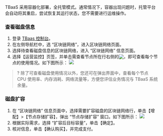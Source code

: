 
TBaaS 采用容器化部署，全托管模式。通常情况下，容器出现问题时，托管平台会自动将其重启，尝试恢复其运行状态，您不需要进行运维操作。

### 查看磁盘信息

1. 登录 [TBaas 控制台](https://console.cloud.tencent.com/tbaas)。
2. 在左侧导航栏中，选 “区块链网络”，进入区块链网络页面。
3. 选择待查看磁盘信息的区块链网络，进入 “区块链网络” 信息页面。
4. 选择【运营监控】页签，并单击需查看节点所在行右侧的<img src="https://main.qcloudimg.com/raw/1848781785d08d3d259df11f1bd3974a.png" style="margin:-3px 0px">，即可查看每个节点的使用情况。如下图所示：
![](https://main.qcloudimg.com/raw/eff10c75a50134582ab3a0d7a58042a4.png)
>?  除了可查看磁盘使用情况以外，您还可在弹出界面中，查看每个节点 CPU 使用率、内存消耗、网络流量等，方便您评估业务情况与 TBaaS 系统余量。

### 磁盘扩容

1.  在 “区块链网络” 信息页面中，选择需要扩容磁盘的区块链网络行，单击【增配】>【节点存储扩容】，弹出 “节点存储扩容” 窗口。如下图所示：
 ![](https://main.qcloudimg.com/raw/fe95a9c68da544e2ab04235b42454807.png)
2. 根据实际需求，选择 “扩容后目标容量”，单击【确定】。
3. 核对信息，单击【确认购买】，并完成支付。

